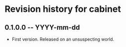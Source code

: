 # Revision history for cabinet

## 0.1.0.0 -- YYYY-mm-dd

* First version. Released on an unsuspecting world.
